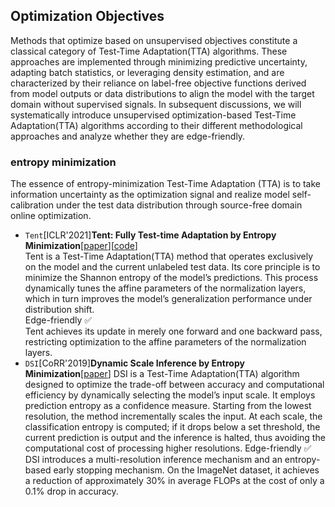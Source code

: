 ## Optimization Objectives
Methods that optimize based on unsupervised objectives constitute a classical category of Test-Time Adaptation(TTA) algorithms. These approaches are implemented through minimizing predictive uncertainty, adapting batch statistics, or leveraging density estimation, and are characterized by their reliance on label-free objective functions derived from model outputs or data distributions to align the model with the target domain without supervised signals. In subsequent discussions, we will systematically introduce unsupervised optimization-based Test-Time Adaptation(TTA) algorithms according to their different methodological approaches and analyze whether they are edge-friendly.
### entropy minimization
The essence of entropy-minimization Test-Time Adaptation (TTA) is to take information uncertainty as the optimization signal and realize model self-calibration under the test data distribution through source-free domain online optimization.  
- `Tent`[ICLR'2021]**Tent: Fully Test-time Adaptation by Entropy Minimization**[[paper](https://arxiv.org/abs/2006.10726)][[code](https://github.com/DequanWang/tent)]  
Tent is a Test-Time Adaptation(TTA) method that operates exclusively on the model and the current unlabeled test data. Its core principle is to minimize the Shannon entropy of the model’s predictions. This process dynamically tunes the affine parameters of the normalization layers, which in turn improves the model’s generalization performance under distribution shift.  
Edge-friendly&nbsp;✅   
Tent achieves its update in merely one forward and one backward pass, restricting optimization to the affine parameters of the normalization layers.
- `DSI`[CoRR'2019]**Dynamic Scale Inference by Entropy Minimization**[[paper](https://arxiv.org/pdf/1908.03182)]
DSI is a Test-Time Adaptation(TTA) algorithm designed to optimize the trade-off between accuracy and computational efficiency by dynamically selecting the model’s input scale. It employs prediction entropy as a confidence measure. Starting from the lowest resolution, the method incrementally scales the input. At each scale, the classification entropy is computed; if it drops below a set threshold, the current prediction is output and the inference is halted, thus avoiding the computational cost of processing higher resolutions.
Edge-friendly&nbsp;✅
DSI introduces a multi-resolution inference mechanism and an entropy-based early stopping mechanism. On the ImageNet dataset, it achieves a reduction of approximately 30% in average FLOPs at the cost of only a 0.1% drop in accuracy.



